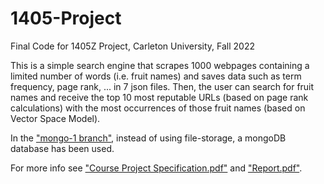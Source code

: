 # 1405-Project
Final Code for 1405Z Project, Carleton University, Fall 2022

This is a simple search engine that scrapes 1000 webpages containing a limited number of words (i.e. fruit names) and saves data such as term frequency, page rank, ... in 7 json files. Then, the user can search for fruit names and receive the top 10 most reputable URLs (based on page rank calculations) with the most occurrences of those fruit names (based on Vector Space Model).

In the ["mongo-1 branch"](/tree/mongo-1), instead of using file-storage, a mongoDB database has been used.

For more info see ["Course Project Specification.pdf"](/Course%20Project%20Specification.pdf) and ["Report.pdf"](/Report.pdf).
